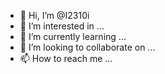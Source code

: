 - 👋 Hi, I’m @I2310i
- 👀 I’m interested in ...
- 🌱 I’m currently learning ...
- 💞️ I’m looking to collaborate on ...
- 📫 How to reach me ...

<!---
I2310i/I2310i is a ✨ special ✨ repository because its `README.md` (this file) appears on your GitHub profile.
You can click the Preview link to take a look at your changes.
--->
